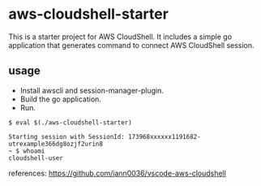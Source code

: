 # aws-cloudshell-starter

This is a starter project for AWS CloudShell.
It includes a simple go application that generates command to connect AWS CloudShell session.

## usage
* Install awscli and session-manager-plugin.
* Build the go application.
* Run.

```shell
$ eval $(./aws-cloudshell-starter)

Starting session with SessionId: 173968xxxxxx1191682-utrexample366dg8ozjf2urin8
~ $ whoami
cloudshell-user
```

references: https://github.com/iann0036/vscode-aws-cloudshell
